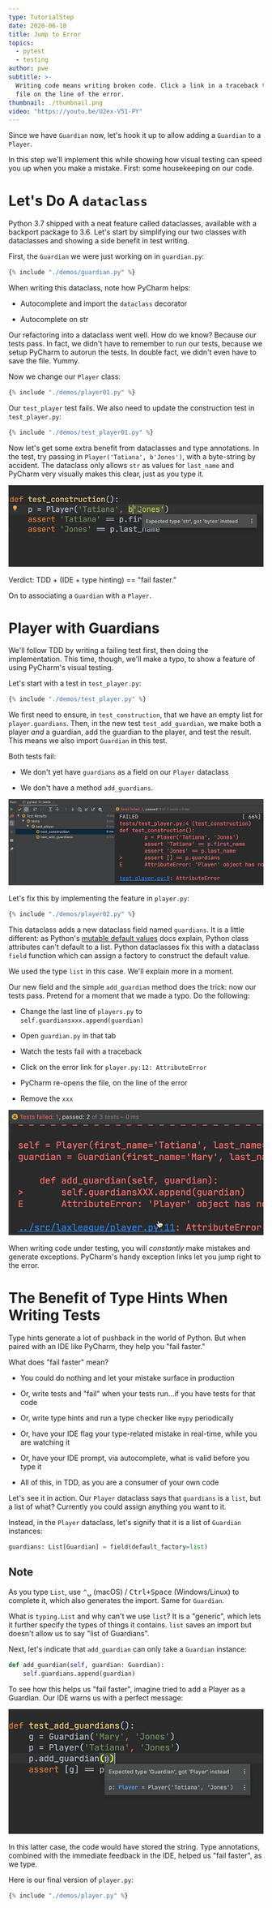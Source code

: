 ```yaml
---
type: TutorialStep
date: 2020-06-10
title: Jump to Error
topics:
  - pytest
  - testing
author: pwe
subtitle: >-
  Writing code means writing broken code. Click a link in a traceback to open a
  file on the line of the error.
thumbnail: ./thumbnail.png
video: "https://youtu.be/U2ex-V51-PY"
---
```


Since we have `Guardian` now, let's hook it up to allow adding a `Guardian` to a `Player`.

In this step we'll implement this while showing how visual testing can speed you up when you make a mistake.
First: some housekeeping on our code.

# Let's Do A `dataclass`

Python 3.7 shipped with a neat feature called dataclasses, available with a backport package to 3.6.
Let's start by simplifying our two classes with dataclasses and showing a side benefit in test writing.

First, the `Guardian` we were just working on in `guardian.py`:

```python
{% include "./demos/guardian.py" %}
```

When writing this dataclass, note how PyCharm helps:

- Autocomplete and import the `dataclass` decorator

- Autocomplete on str

Our refactoring into a dataclass went well.
How do we know? Because our tests pass.
In fact, we didn't have to remember to run our tests, because we setup PyCharm to autorun the tests.
In double fact, we didn't even have to save the file.
Yummy.

Now we change our `Player` class:

```python
{% include "./demos/player01.py" %}
```

Our `test_player` test fails.
We also need to update the construction test in `test_player.py`:

```python
{% include "./demos/test_player01.py" %}
```

Now let's get some extra benefit from dataclasses and type annotations.
In the test, try passing in `Player('Tatiana', b'Jones')`, with a byte-string by accident.
The dataclass only allows `str` as values for `last_name` and PyCharm very visually makes this clear, just as you type it.

![Type Warning](./type_warning.png)

Verdict: TDD + (IDE + type hinting) == "fail faster."

On to associating a `Guardian` with a `Player`.

# Player with Guardians

We'll follow TDD by writing a failing test first, then doing the implementation.
This time, though, we'll make a typo, to show a feature of using PyCharm's visual testing.

Let's start with a test in `test_player.py`:

```python
{% include "./demos/test_player.py" %}
```

We first need to ensure, in `test_construction`, that we have an empty list for `player.guardians`.
Then, in the new test `test_add_guardian`, we make both a player _and_ a guardian, add the guardian to the player, and test the result.
This means we also import `Guardian` in this test.

Both tests fail:

- We don't yet have `guardians` as a field on our `Player` dataclass

- We don't have a method `add_guardians`.

![Test Failures](./test_failures.png)

Let's fix this by implementing the feature in `player.py`:

```python
{% include "./demos/player02.py" %}
```

This dataclass adds a new dataclass field named `guardians`.
It is a little different: as Python's [mutable default values](https://docs.python.org/3/library/dataclasses.html#mutable-default-values) docs explain, Python class attributes can't default to a list. Python
dataclasses fix this with a dataclass `field` function which can assign a factory to construct the default value.

We used the type `list` in this case. We'll explain more in a moment.

Our new field and the simple `add_guardian` method does the trick: now our tests pass.
Pretend for a moment that we made a typo. Do the following:

- Change the last line of `players.py` to `self.guardiansxxx.append(guardian)`

- Open `guardian.py` in that tab

- Watch the tests fail with a traceback

- Click on the error link for `player.py:12: AttributeError`

- PyCharm re-opens the file, on the line of the error

- Remove the `xxx`

![Jump To Error](./jump_to_error.png)

When writing code under testing, you will _constantly_ make mistakes and generate exceptions.
PyCharm's handy exception links let you jump right to the error.

# The Benefit of Type Hints When Writing Tests

Type hints generate a lot of pushback in the world of Python.
But when paired with an IDE like PyCharm, they help you "fail faster."

What does "fail faster" mean?

- You could do nothing and let your mistake surface in production

- Or, write tests and "fail" when your tests run...if you have tests for
  that code

- Or, write type hints and run a type checker like `mypy` periodically

- Or, have your IDE flag your type-related mistake in real-time, while
  you are watching it

- Or, have your IDE prompt, via autocomplete, what is valid before you
  type it
- All of this, in TDD, as you are a consumer of your own code

Let's see it in action. Our `Player` dataclass says that `guardians` is a `list`, but a list of what?
Currently you could assign anything you want to it.

Instead, in the `Player` dataclass, let's signify that it is a list of `Guardian` instances:

```python
guardians: List[Guardian] = field(default_factory=list)
```

## Note

As you type `List`, use <kbd>⌃␣</kbd> (macOS) / <kbd>Ctrl+Space</kbd> (Windows/Linux) to complete it, which also generates the import. Same for `Guardian`.

What is `typing.List` and why can't we use `list`?
It is a "generic", which lets it further specify the types of things it contains.
`list` saves an import but doesn't allow us to say "list of Guardians".

Next, let's indicate that `add_guardian` can only take a `Guardian` instance:

```python
def add_guardian(self, guardian: Guardian):
    self.guardians.append(guardian)
```

To see how this helps us "fail faster", imagine tried to add a Player as a Guardian.
Our IDE warns us with a perfect message:

![Warning Wrong Type](./warning_wrong_type.png)

In this latter case, the code would have stored the string.
Type annotations, combined with the immediate feedback in the IDE, helped us "fail faster", as we type.

Here is our final version of `player.py`:

```python
{% include "./demos/player.py" %}
```
